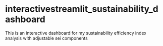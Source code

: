 # interactivestreamlit_sustainability_dashboard
This is an interactive dashboard for my sustainability efficiency index analysis with adjustable sei components
